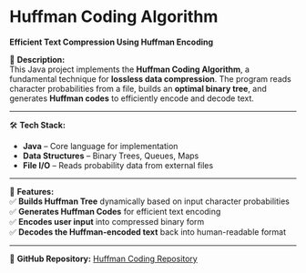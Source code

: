 # Huffman Coding Algorithm  
**Efficient Text Compression Using Huffman Encoding**  

🚀 **Description:**  
This Java project implements the **Huffman Coding Algorithm**, a fundamental technique for **lossless data compression**. The program reads character probabilities from a file, builds an **optimal binary tree**, and generates **Huffman codes** to efficiently encode and decode text.  

---

🛠 **Tech Stack:**  
- **Java** – Core language for implementation  
- **Data Structures** – Binary Trees, Queues, Maps  
- **File I/O** – Reads probability data from external files  

---

📂 **Features:**  
✅ **Builds Huffman Tree** dynamically based on input character probabilities  
✅ **Generates Huffman Codes** for efficient text encoding  
✅ **Encodes user input** into compressed binary form  
✅ **Decodes the Huffman-encoded text** back into human-readable format  

---

🔗 **GitHub Repository:** [Huffman Coding Repository](https://github.com/IsraelBain/huffman-coding)
